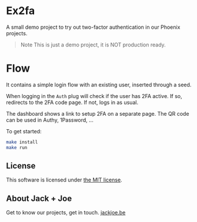 # Ex2fa

A small demo project to try out two-factor authentication in our Phoenix projects.

> Note
> This is just a demo project, it is NOT production ready.

# Flow

It contains a simple login flow with an existing user, inserted through a seed.

When logging in the `Auth` plug will check if the user has 2FA active. If so, redirects to the 2FA code page. If not, logs in as usual.

The dashboard shows a link to setup 2FA on a separate page. The QR code can be used in Authy, 1Password, ...

To get started:
```bash
make install
make run
```

## License

This software is licensed under [the MIT license](LICENSE.md).

## About Jack + Joe

Get to know our projects, get in touch. [jackjoe.be](https://jackjoe.be)
